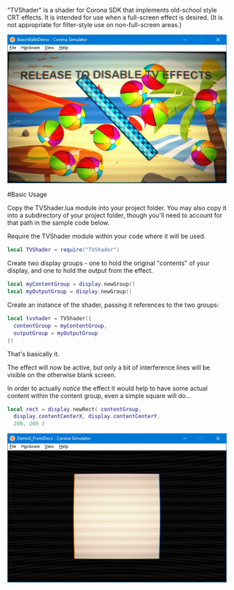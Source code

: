 "TVShader" is a shader for Corona SDK that implements old-school style CRT effects.  It is intended for use when a full-screen effect is desired.  (It is not appropriate for filter-style use on non-full-screen areas.)

![](tvshader_beachballdemo.jpg)


#Basic Usage

Copy the TVShader.lua module into your project folder.  You may also copy it into a subdirectory of your project folder, though you'll need to account for that path in the sample code below.

Require the TVShader module within your code where it will be used.
```lua
local TVShader = require("TVShader")
```

Create two display groups - one to hold the original "contents" of your display, and one to hold the output from the effect.
```lua
local myContentGroup = display.newGroup()
local myOutputGroup = display.newGroup()
```

Create an instance of the shader, passing it references to the two groups:
```lua
local tvshader = TVShader({
  contentGroup = myContentGroup,
  outputGroup = myOutputGroup
})
```

That's basically it.

The effect will now be active, but only a bit of interference lines will be visible on the otherwise blank screen.

In order to actually _notice_ the effect it would help to have some actual content within the content group, even a simple square will do...
```lua
local rect = display.newRect( contentGroup,
  display.contentCenterX, display.contentCenterY,
  200, 200 )
```
![](tvshader_demo0docs.jpg)
